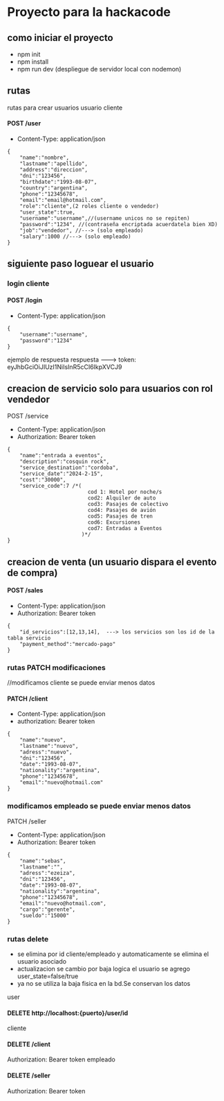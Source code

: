 # Proyecto para la hackacode

## como iniciar el proyecto
- npm init
- npm install
- npm run dev (despliegue de servidor local con nodemon)

## rutas
rutas para crear usuarios
usuario cliente  
#### POST /user
- Content-Type: application/json
```
{   
    "name":"nombre",
    "lastname":"apellido",
    "address":"direccion",
    "dni":"123456",
    "birthdate":"1993-08-07",
    "country":"argentina",
    "phone":"12345678",
    "email":"email@hotmail.com",
    "role":"cliente",(2 roles cliente o vendedor)
    "user_state":true,
    "username":"username",//(username unicos no se repiten)
    "password":"1234", //(contraseña encriptada acuerdatela bien XD)
    "job":"vendedor", //---> (solo empleado)
    "salary":1000 //---> (solo empleado)
}
```
## siguiente paso loguear el usuario
### login cliente
#### POST /login
- Content-Type: application/json
```
{
    "username":"username",
    "password":"1234"
}
```
ejemplo de respuesta
respuesta ---> token: eyJhbGciOiJIUzI1NiIsInR5cCI6IkpXVCJ9

## creacion de servicio solo para usuarios con rol vendedor
POST /service
- Content-Type: application/json
- Authorization: Bearer token
```
{
    "name":"entrada a eventos",
    "description":"cosquin rock",
    "service_destination":"cordoba",
    "service_date":"2024-2-15",
    "cost":"30000",
    "service_code":7 /*( 
                          cod 1: Hotel por noche/s
                          cod2: Alquiler de auto 
                          cod3: Pasajes de colectivo
                          cod4: Pasajes de avión
                          cod5: Pasajes de tren
                          cod6: Excursiones
                          cod7: Entradas a Eventos
                        )*/
}
```
## creacion de venta (un usuario dispara el evento de compra)

#### POST /sales
- Content-Type: application/json
- Authorization: Bearer token
```
{
    "id_servicios":[12,13,14],  ---> los servicios son los id de la tabla servicio
    "payment_method":"mercado-pago"
}
```
### rutas PATCH modificaciones
//modificamos cliente se puede enviar menos datos
#### PATCH /client
- Content-Type: application/json
- authorization: Bearer token
```
{   
    "name":"nuevo",
    "lastname":"nuevo",
    "adress":"nuevo",
    "dni":"123456",
    "date":"1993-08-07",
    "nationality":"argentina",
    "phone":"12345678",
    "email":"nuevo@hotmail.com"
}
```
### modificamos empleado se puede enviar menos datos
PATCH  /seller
- Content-Type: application/json
- Authorization: Bearer token
```
{   
    "name":"sebas",
    "lastname":"",
    "adress":"ezeiza",
    "dni":"123456",
    "date":"1993-08-07",
    "nationality":"argentina",
    "phone":"12345678",
    "email":"nuevo@hotmail.com",
    "cargo":"gerente",
    "sueldo":"15000"
}
```
### rutas delete
- se elimina por id cliente/empleado y automaticamente se elimina el usuario asociado
- actualizacion se cambio por baja logica el usuario se agrego user_state=false/true 
- ya no se utiliza la baja fisica en la bd.Se conservan los datos

user
#### DELETE http://localhost:{puerto}/user/id
cliente 
#### DELETE /client
Authorization: Bearer token
empleado
#### DELETE /seller
Authorization: Bearer token
